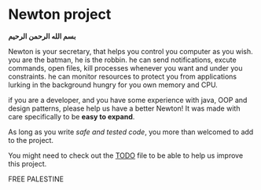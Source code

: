 # Newton project

**بسم الله الرحمن الرحيم**

Newton is your secretary, that helps you control you computer as you wish.
you are the batman, he is the robbin.
he can send notifications, excute commands, open files, kill processes
whenever you want and under you constraints.
he can monitor resources to protect you from applications lurking in the background
hungry for you own memory and CPU.

if you are a developer, and you have some experience with java,
OOP and design patterns, please help us have a better Newton!
It was made with care specifically to be **easy to expand**.

As long as you write *safe and tested code*, you more than welcomed
to add to the project.

You might need to check out the [TODO](./TODO.md) file to be able to help us improve this project.


FREE PALESTINE